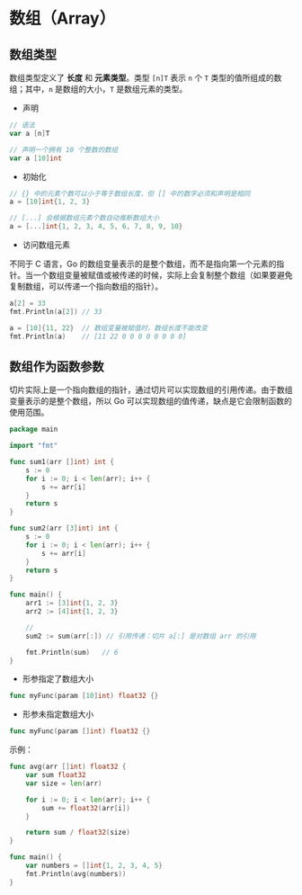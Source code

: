 # 数组（Array）

## 数组类型

数组类型定义了 **长度** 和 **元素类型**。类型 `[n]T` 表示 `n` 个 `T` 类型的值所组成的数组；其中，`n` 是数组的大小，`T` 是数组元素的类型。

* 声明

```go
// 语法
var a [n]T
```

```go
// 声明一个拥有 10 个整数的数组
var a [10]int
```

* 初始化

```go
// {} 中的元素个数可以小于等于数组长度，但 [] 中的数字必须和声明是相同
a = [10]int{1, 2, 3}
```

```go
// [...] 会根据数组元素个数自动推断数组大小
a = [...]int{1, 2, 3, 4, 5, 6, 7, 8, 9, 10}
```

* 访问数组元素

不同于 C 语言，Go 的数组变量表示的是整个数组，而不是指向第一个元素的指针。当一个数组变量被赋值或被传递的时候，实际上会复制整个数组（如果要避免复制数组，可以传递一个指向数组的指针）。

```go
a[2] = 33
fmt.Println(a[2]) // 33

a = [10]{11, 22}  // 数组变量被赋值时，数组长度不能改变
fmt.Println(a)    // [11 22 0 0 0 0 0 0 0 0]
```

## 数组作为函数参数

切片实际上是一个指向数组的指针，通过切片可以实现数组的引用传递。由于数组变量表示的是整个数组，所以 Go 可以实现数组的值传递，缺点是它会限制函数的使用范围。

```go
package main

import "fmt"

func sum1(arr []int) int {
    s := 0
    for i := 0; i < len(arr); i++ {
        s += arr[i]
    }
    return s
}

func sum2(arr [3]int) int {
    s := 0
    for i := 0; i < len(arr); i++ {
        s += arr[i]
    }
    return s
}

func main() {
    arr1 := [3]int{1, 2, 3}
    arr2 := [4]int{1, 2, 3}

    //
    sum2 := sum(arr[:]) // 引用传递：切片 a[:] 是对数组 arr 的引用

    fmt.Println(sum)   // 6
}
```

* 形参指定了数组大小

```go
func myFunc(param [10]int) float32 {}
```

* 形参未指定数组大小

```go
func myFunc(param []int) float32 {}
```

示例：

```go
func avg(arr []int) float32 {
    var sum float32
    var size = len(arr)

    for i := 0; i < len(arr); i++ {
        sum += float32(arr[i])
    }

    return sum / float32(size)
}

func main() {
    var numbers = []int{1, 2, 3, 4, 5}
    fmt.Println(avg(numbers))
}
```